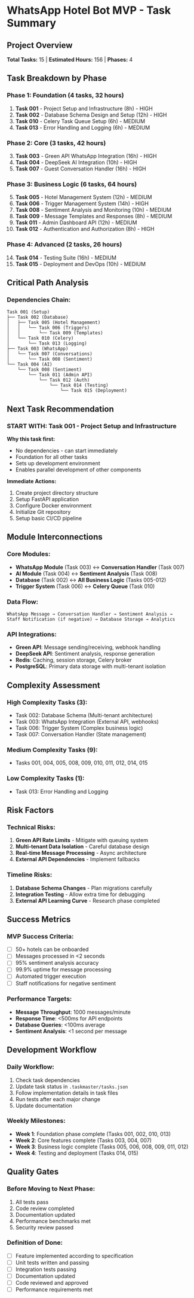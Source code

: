 # WhatsApp Hotel Bot MVP - Task Summary

## Project Overview
**Total Tasks:** 15 | **Estimated Hours:** 156 | **Phases:** 4

## Task Breakdown by Phase

### Phase 1: Foundation (4 tasks, 32 hours)
1. **Task 001** - Project Setup and Infrastructure (8h) - HIGH
2. **Task 002** - Database Schema Design and Setup (12h) - HIGH  
3. **Task 010** - Celery Task Queue Setup (6h) - MEDIUM
4. **Task 013** - Error Handling and Logging (6h) - MEDIUM

### Phase 2: Core (3 tasks, 42 hours)
3. **Task 003** - Green API WhatsApp Integration (16h) - HIGH
4. **Task 004** - DeepSeek AI Integration (10h) - HIGH
7. **Task 007** - Guest Conversation Handler (16h) - HIGH

### Phase 3: Business Logic (6 tasks, 64 hours)
5. **Task 005** - Hotel Management System (12h) - MEDIUM
6. **Task 006** - Trigger Management System (14h) - HIGH
8. **Task 008** - Sentiment Analysis and Monitoring (10h) - MEDIUM
9. **Task 009** - Message Templates and Responses (8h) - MEDIUM
11. **Task 011** - Admin Dashboard API (12h) - MEDIUM
12. **Task 012** - Authentication and Authorization (8h) - HIGH

### Phase 4: Advanced (2 tasks, 26 hours)
14. **Task 014** - Testing Suite (16h) - MEDIUM
15. **Task 015** - Deployment and DevOps (10h) - MEDIUM

## Critical Path Analysis

### Dependencies Chain:
```
Task 001 (Setup) 
├── Task 002 (Database) 
│   ├── Task 005 (Hotel Management)
│   │   └── Task 006 (Triggers)
│   │       └── Task 009 (Templates)
│   └── Task 010 (Celery)
│       └── Task 013 (Logging)
├── Task 003 (WhatsApp)
│   └── Task 007 (Conversations)
│       └── Task 008 (Sentiment)
└── Task 004 (AI)
    └── Task 008 (Sentiment)
        └── Task 011 (Admin API)
            └── Task 012 (Auth)
                └── Task 014 (Testing)
                    └── Task 015 (Deployment)
```

## Next Task Recommendation

### **START WITH: Task 001 - Project Setup and Infrastructure**

**Why this task first:**
- No dependencies - can start immediately
- Foundation for all other tasks
- Sets up development environment
- Enables parallel development of other components

**Immediate Actions:**
1. Create project directory structure
2. Setup FastAPI application
3. Configure Docker environment
4. Initialize Git repository
5. Setup basic CI/CD pipeline

## Module Interconnections

### Core Modules:
- **WhatsApp Module** (Task 003) ↔ **Conversation Handler** (Task 007)
- **AI Module** (Task 004) ↔ **Sentiment Analysis** (Task 008)
- **Database** (Task 002) ↔ **All Business Logic** (Tasks 005-012)
- **Trigger System** (Task 006) ↔ **Celery Queue** (Task 010)

### Data Flow:
```
WhatsApp Message → Conversation Handler → Sentiment Analysis → 
Staff Notification (if negative) → Database Storage → Analytics
```

### API Integrations:
- **Green API**: Message sending/receiving, webhook handling
- **DeepSeek API**: Sentiment analysis, response generation
- **Redis**: Caching, session storage, Celery broker
- **PostgreSQL**: Primary data storage with multi-tenant isolation

## Complexity Assessment

### High Complexity Tasks (3):
- Task 002: Database Schema (Multi-tenant architecture)
- Task 003: WhatsApp Integration (External API, webhooks)
- Task 006: Trigger System (Complex business logic)
- Task 007: Conversation Handler (State management)

### Medium Complexity Tasks (9):
- Tasks 001, 004, 005, 008, 009, 010, 011, 012, 014, 015

### Low Complexity Tasks (1):
- Task 013: Error Handling and Logging

## Risk Factors

### Technical Risks:
1. **Green API Rate Limits** - Mitigate with queuing system
2. **Multi-tenant Data Isolation** - Careful database design
3. **Real-time Message Processing** - Async architecture
4. **External API Dependencies** - Implement fallbacks

### Timeline Risks:
1. **Database Schema Changes** - Plan migrations carefully
2. **Integration Testing** - Allow extra time for debugging
3. **External API Learning Curve** - Research phase completed

## Success Metrics

### MVP Success Criteria:
- [ ] 50+ hotels can be onboarded
- [ ] Messages processed in <2 seconds
- [ ] 95% sentiment analysis accuracy
- [ ] 99.9% uptime for message processing
- [ ] Automated trigger execution
- [ ] Staff notifications for negative sentiment

### Performance Targets:
- **Message Throughput**: 1000 messages/minute
- **Response Time**: <500ms for API endpoints
- **Database Queries**: <100ms average
- **Sentiment Analysis**: <1 second per message

## Development Workflow

### Daily Workflow:
1. Check task dependencies
2. Update task status in `.taskmaster/tasks.json`
3. Follow implementation details in task files
4. Run tests after each major change
5. Update documentation

### Weekly Milestones:
- **Week 1**: Foundation phase complete (Tasks 001, 002, 010, 013)
- **Week 2**: Core features complete (Tasks 003, 004, 007)
- **Week 3**: Business logic complete (Tasks 005, 006, 008, 009, 011, 012)
- **Week 4**: Testing and deployment (Tasks 014, 015)

## Quality Gates

### Before Moving to Next Phase:
1. All tests pass
2. Code review completed
3. Documentation updated
4. Performance benchmarks met
5. Security review passed

### Definition of Done:
- [ ] Feature implemented according to specification
- [ ] Unit tests written and passing
- [ ] Integration tests passing
- [ ] Documentation updated
- [ ] Code reviewed and approved
- [ ] Performance requirements met
